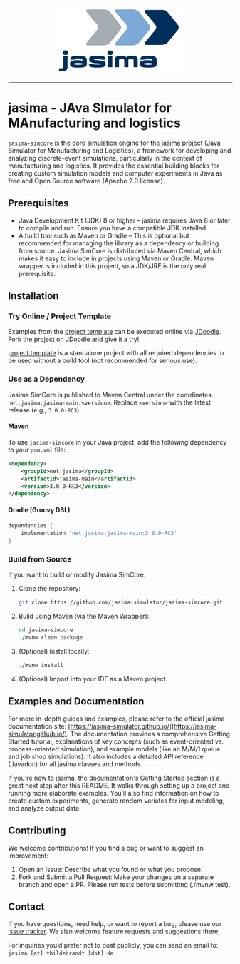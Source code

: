 <p align="center">
    <img src="images/logo.png" alt="Jasima Logo" width="300">
</p>
<hr>

# jasima - JAva SImulator for MAnufacturing and logistics

`jasima-simcore` is the core simulation engine for the jasima project (Java Simulator for Manufacturing and Logistics), a framework for developing and analyzing discrete-event simulations, particularly in the context of manufacturing and logistics. It provides the essential building blocks for creating custom simulation models and computer experiments in Java as free and Open Source software (Apache 2.0 license).

## Prerequisites

* Java Development Kit (JDK) 8 or higher – jasima requires Java 8 or later to compile and run. Ensure you have a compatible JDK installed.
* A build tool such as Maven or Gradle – This is optional but recommended for managing the library as a dependency or building from source. Jasima SimCore is distributed via Maven Central, which makes it easy to include in projects using Maven or Gradle. Maven wrapper is included in this project, so a JDK/JRE is the only real prerequisite.

## Installation

### Try Online / Project Template

Examples from the [project template](https://github.com/jasima-simulator/project_template_standalone) can be executed online via [JDoodle](https://www.jdoodle.com/ga/HxrDxfvFpN%2BkbJTqEYUZHg%3D%3D). Fork the project on JDoodle and give it a try!

[project template](https://github.com/jasima-simulator/project_template_standalone) is a standalone project with all required dependencies to be used without a build tool (not recommended for serious use).

### Use as a Dependency

Jasima SimCore is published to Maven Central under the coordinates `net.jasima:jasima-main:<version>`. Replace `<version>` with the latest release (e.g., `3.0.0-RC3`).

#### Maven

To use `jasima-simcore` in your Java project, add the following dependency to your `pom.xml` file:

```xml
<dependency>
    <groupId>net.jasima</groupId>
    <artifactId>jasima-main</artifactId>
    <version>3.0.0-RC3</version>
</dependency>
```

#### Gradle (Groovy DSL)

```groovy
dependencies {
    implementation 'net.jasima:jasima-main:3.0.0-RC3'
}
```

### Build from Source

If you want to build or modify Jasima SimCore:

1. Clone the repository:

    ```sh
    git clone https://github.com/jasima-simulator/jasima-simcore.git
    ```

1. Build using Maven (via the Maven Wrapper):

    ```sh
    cd jasima-simcore
    ./mvnw clean package
    ```

1. (Optional) Install locally:

    ```sh
    ./mvnw install
    ```

1. (Optional) Import into your IDE as a Maven project.

## Examples and Documentation

For more in-depth guides and examples, please refer to the official jasima documentation site: [https://jasima-simulator.github.io/](https://jasima-simulator.github.io/). The documentation provides a comprehensive Getting Started tutorial, explanations of key concepts (such as event-oriented vs. process-oriented simulation), and example models (like an M/M/1 queue and job shop simulations). It also includes a detailed API reference (Javadoc) for all jasima classes and methods.

If you're new to jasima, the documentation's Getting Started section is a great next step after this README. It walks through setting up a project and running more elaborate examples. You’ll also find information on how to create custom experiments, generate random variates for input modeling, and analyze output data.

## Contributing

We welcome contributions! If you find a bug or want to suggest an improvement:

1) Open an Issue: Describe what you found or what you propose.
2) Fork and Submit a Pull Request: Make your changes on a separate branch and open a PR. Please run tests before submitting (./mvnw test).
   
## Contact

If you have questions, need help, or want to report a bug, please use our 
[issue tracker](https://github.com/YourOrganization/YourRepo/issues). We also welcome
feature requests and suggestions there.

For inquiries you’d prefer not to post publicly, you can send an email to:
`jasima [at] thildebrandt [dot] de`
